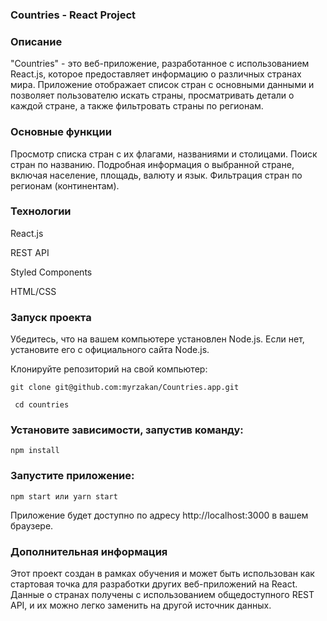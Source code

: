 ### Countries - React Project


### Описание

"Countries" - это веб-приложение, разработанное с использованием React.js, которое предоставляет информацию о различных странах мира. Приложение отображает список стран с основными данными и позволяет пользователю искать страны, просматривать детали о каждой стране, а также фильтровать страны по регионам.

### Основные функции

  Просмотр списка стран с их флагами, названиями и столицами.
  Поиск стран по названию.
  Подробная информация о выбранной стране, включая население, площадь, валюту и язык.
  Фильтрация стран по регионам (континентам).

### Технологии

  React.js 

  REST API

  Styled Components

  HTML/CSS


### Запуск проекта

  Убедитесь, что на вашем компьютере установлен Node.js. Если нет, установите его с официального сайта Node.js.

  Клонируйте репозиторий на свой компьютер:


` git clone git@github.com:myrzakan/Countries.app.git `

 ` cd countries`


### Установите зависимости, запустив команду:

`npm install`

### Запустите приложение:

`npm start или yarn start` 

Приложение будет доступно по адресу http://localhost:3000 в вашем браузере.

### Дополнительная информация

Этот проект создан в рамках обучения и может быть использован как стартовая точка для разработки других веб-приложений на React.
Данные о странах получены с использованием общедоступного REST API, и их можно легко заменить на другой источник данных.



    
